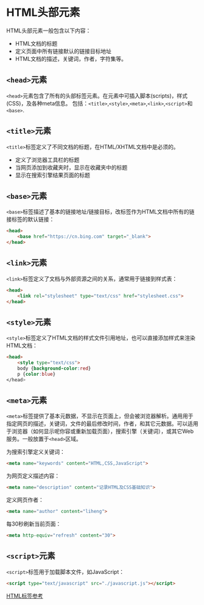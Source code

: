 # HTML头部元素

HTML头部元素一般包含以下内容：

- HTML文档的标题
- 定义页面中所有链接默认的链接目标地址
- HTML文档的描述，关键词，作者，字符集等。

## `<head>`元素

`<head>`元素包含了所有的头部标签元素。在<head>元素中可插入脚本(scripts)，样式(CSS)，及各种meta信息。
包括：`<title>`,`<style>`,`<meta>`,`<link>`,`<script>`和`<base>`.

## `<title>`元素

`<title>`标签定义了不同文档的标题，在HTML/XHTML文档中是必须的。

- 定义了浏览器工具栏的标题
- 当网页添加到收藏夹时，显示在收藏夹中的标题
- 显示在搜索引擎结果页面的标题

## `<base>`元素

`<base>`标签描述了基本的链接地址/链接目标，改标签作为HTML文档中所有的链接标签的默认链接：

```html
<head>
    <base href="https://cn.bing.com" target="_blank">
</head>    
```

## `<link>`元素

`<link>`标签定义了文档与外部资源之间的关系，通常用于链接到样式表：

```html
<head>
    <link rel="stylesheet" type="text/css" href="stylesheet.css">
</head>    
```

## `<style>`元素

`<style>`标签定义了HTML文档的样式文件引用地址，也可以直接添加样式来渲染HTML文档：

```html
<head>
    <style type="text/css">
    body {background-color:red}
    p {color:blue}
</head>
```

## `<meta>`元素

`<meta>`标签提供了基本元数据，不显示在页面上，但会被浏览器解析。通用用于指定网页的描述，关键词，文件的最后修改时间，作者，和其它元数据。可以适用于浏览器（如何显示呢你容或重新加载页面），搜索引擎（关键词），或其它Web服务。一般放置于`<head>`区域。

为搜索引擎定义关键词：

```html
<meta name="keywords" content="HTML,CSS,JavaScript">
```

为网页定义描述内容：

```html
<meta name="description" content="记录HTML及CSS基础知识">
```

定义网页作者：

```html
<meta name="author" content="liheng">
```

每30秒刷新当前页面：

```html
<meta http-equiv="refresh" content="30">
```

## `<script>`元素

`<script>`标签用于加载脚本文件，如JavaScript：

```html
<script type="text/javascript" src="./javascript.js"></script>
```
  
[HTML标签参考](./99.HTML标签参考.md)
